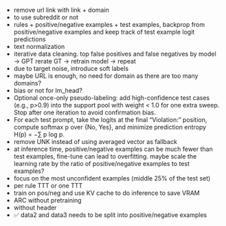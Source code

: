 - remove url link with link + domain
- to use subreddit or not
- rules + positive/negative examples + test examples, backprop from positive/negative examples and keep track of test example logit predictions
- text normalization
- iterative data cleaning. top false positives and false negatives by model -> GPT rerate GT -> retrain model -> repeat
- due to target noise, introduce soft labels
- maybe URL is enough, no need for domain as there are too many domains?
- bias or not for lm_head?
- Optional once-only pseudo-labeling: add high-confidence test cases (e.g., p>0.9) into the support pool with weight < 1.0 for one extra sweep. Stop after one iteration to avoid confirmation bias.
- For each test prompt, take the logits at the final “Violation:” position, compute softmax p over {No, Yes}, and minimize prediction entropy H(p) = −∑ p log p.
- remove UNK instead of using averaged vector as fallback
- at inference time, positive/negative examples can be much fewer than test examples, fine-tune can lead to overfitting. maybe scale the learning rate by the ratio of positive/negative examples to test examples?
- focus on the most unconfident examples (middle 25% of the test set)
- per rule TTT or one TTT
- train on pos/neg and use KV cache to do inference to save VRAM
- ARC without pretraining
- without header
- ✅ data2 and data3 needs to be split into positive/negative examples